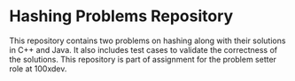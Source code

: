 # Hashing Problems Repository

This repository contains two problems on hashing along with their solutions in C++ and Java. It also includes test cases to validate the correctness of the solutions. This repository is part of assignment for the problem setter role at 100xdev.
